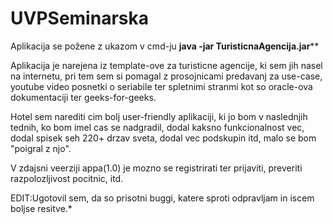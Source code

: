 # UVPSeminarska

Aplikacija se požene z ukazom v cmd-ju **java -jar TuristicnaAgencija.jar****

Aplikacija je narejena iz template-ove za turisticne agencije, ki sem jih nasel na internetu, pri tem sem si pomagal z prosojnicami predavanj za use-case, youtube video posnetki o seriabile ter spletnimi stranmi kot so oracle-ova dokumentaciji ter geeks-for-geeks.

Hotel sem narediti cim bolj user-friendly aplikaciji, ki jo bom v naslednjih tednih, ko bom imel cas se nadgradil, dodal kaksno funkcionalnost vec, dodal spisek seh 220+ drzav sveta, dodal vec podskupin itd, malo se bom "poigral z njo". 

V zdajsni veerziji appa(1.0) je mozno se registrirati ter prijaviti, preveriti razpolozljivost pocitnic, itd.

EDIT:Ugotovil sem, da so prisotni buggi, katere sproti odpravljam in iscem boljse resitve.*
